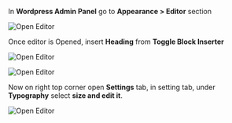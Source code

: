 In **Wordpress Admin Panel** go to **Appearance > Editor** section

![Open Editor](/img/tutorial/chfs1OpenEditor.png)

Once editor is Opened, insert **Heading** from **Toggle Block Inserter**

![Open Editor](/img/tutorial/chfs2insertHeading.png)

![Open Editor](/img/tutorial/chfs3heading.png)

Now on right top corner open **Settings** tab, in setting tab, under **Typography** select **size and edit it**.

![Open Editor](/img/tutorial/chfs4changeFontSize.png)
